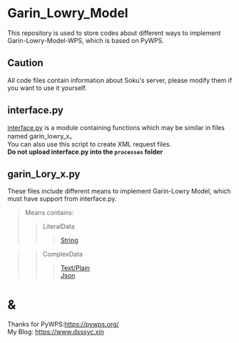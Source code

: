 Garin_Lowry_Model
==
This repository is used to store codes about different ways to implement Garin-Lowry-Model-WPS, which is based on PyWPS. 

## Caution
All code files contain information about Soku's server, please modify them if you want to use it yourself.

## interface.py
[interface.py](https://github.com/Dsssyc/Garin_Lowry_Model/blob/master/interface.py) is a module containing functions which may be similar in files named garin_lowry_x。<br>
You can also use this script to create XML request files.<br>
<b>Do not upload interface.py into the `processes` folder</b><br>

## garin_Lory_x.py
These files include different means to implement Garin-Lowry Model, which must have support from interface.py.<br>
>Means contains:
>>LiteralData
>>>[String](https://github.com/Dsssyc/Garin_Lowry_Model/blob/master/garin_lowry_literal.py)

>>ComplexData
>>>[Text/Plain](https://github.com/Dsssyc/Garin_Lowry_Model/blob/master/garin_lowry_text.py)<br>
>>>[Json](https://github.com/Dsssyc/Garin_Lowry_Model/blob/master/garin_lowry_json.py)
            
&
==
Thanks for PyWPS:https://pywps.org/<br>
My Blog: https://www.dsssyc.xin
